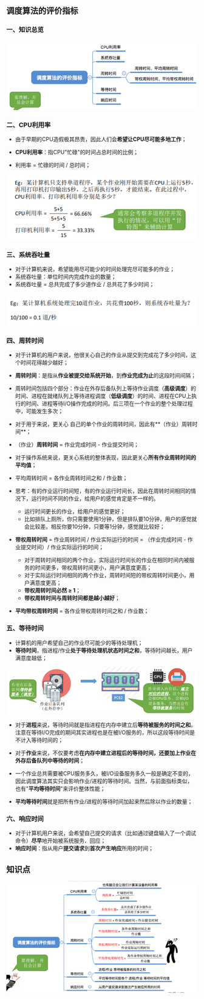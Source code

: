 ## 调度算法的评价指标

### 一、知识总览

![image-20201229222116707](assets/02.09/image-20201229222116707.png)

### 二、CPU利用率

- 由于早期的CPU造假极其昂贵，因此人们会**希望让CPU尽可能多地工作**；

- **CPU利用率**：指CPU"忙碌"的时间占总时间的比例；
- 利用率 = 忙碌的时间 / 总时间；

![image-20201229222739111](assets/02.09/image-20201229222739111.png)

### 三、系统吞吐量

- 对于计算机来说，希望能用尽可能少的时间处理完尽可能多的作业；
- 系统吞吐量：单位时间内完成作业的数量；
- 系统吞吐量 = 总共完成了多少道作业 / 总共花了多少时间；

![image-20201229223126640](assets/02.09/image-20201229223126640.png)

### 四、周转时间

-  对于计算机的用户来说，他很关心自己的作业从提交到完成花了多少时间，这个时间花得越少越好；
- **周转时间**：是指从**作业被提交给系统开始**，到**作业完成为止**的这段时间间隔；
- 周转时间包括四个部分：作业在外存后备队列上等待作业调度（**高级调度**）的时间、进程在就绪队列上等待进程调度（**低级调度**）的时间、进程在CPU上执行的时间、进程等待I/O操作完成的时间。后三项在一个作业的整个处理过程中，可能发生多次；
- 对于用于来说，更关心 自己的单个作业的周转时间，因此有**（作业）周转时间**；
- （作业）**周转时间** = 作业完成时间 - 作业提交时间；
- 对于操作系统来说，更关心系统的整体表现，因此更关心**所有作业周转时间的平均值**；
- 平均周转时间 = 各作业周转时间之和 / 作业数；
- 思考：有的作业运行时间短，有的作业运行时间长，因此在周转时间相同的情况下，运行时间不同的作业，给用户的感觉肯定是不一样的。
  - 运行时间更长的作业，给用户的感觉更好；
  - 比如排队上厕所，你只需要使用1分钟，但是排队要10分钟，用户的感觉就会比较差。相反你要10分钟，只要等1分钟，感觉就比较好；

- **带权周转时间** = 作业周转时间 / 作业实际运行的时间 = （作业完成时间 - 作业提交时间）/ 作业实际运行的时间；
  - 对于周转时间相同的两个作业，实际运行时间长的作业在相同时间内被服务的时间更多，带权周转时间更小，用户满意度更高；
  - 对于实际运行时间相同的两个作业，周转时间短的带权周转时间更小，用户满意度更高；
  - **带权周转时间必然 ≥ 1**；
  - **带权周转时间与周转时间都是越小越好**；

- **平均带权周转时间** = 各作业带权周转时间之和 / 作业数；

### 五、等待时间

- 计算机的用户希望自己的作业尽可能少的等待处理机；
- **等待时间**，指进程/作业**处于等待处理机状态时间之和**，等待时间越长，用户满意度越低；

![image-20201230121113038](assets/02.09/image-20201230121113038.png)

- 对于**进程**来说，等待时间就是指进程在内存中建立后**等待被服务的时间之和**。注意在等待I/O完成的期间其实进程也是在被I/O服务的，所以这段等待时间是不计入等待时间的；
- 对于**作业**来说，不仅要考虑**在内存中建立进程后的等待时间，还要加上作业在外存后备队列中等待的时间**；

- 一个作业总共需要被CPU服务多久，被I/O设备服务多久一般是确定不变的，因此调度算法其实只会影响作业/进程的等待时间。当然，与前面指标类似，也有"**平均等待时间**"来评价整体性能；

- **平均等待时间**就是把所有作业/进程的等待时间加起来然后除以作业的数量；

### 六、响应时间

- 对于计算机用户来说，会希望自己提交的请求（比如通过键盘输入了一个调试命令）**尽早**地开始被系统服务、回应；
- **响应时间**：指从用户**提交请求**到**首次产生响应**所用的时间；

## 知识点

![image-20201230122023373](assets/02.09/image-20201230122023373.png)